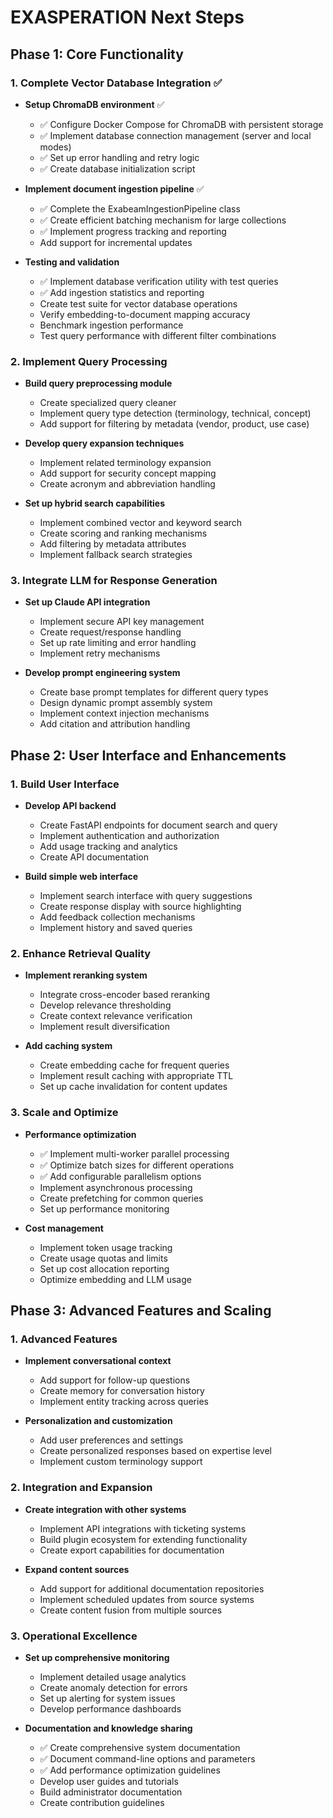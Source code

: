 # EXASPERATION Next Steps

## Phase 1: Core Functionality

### 1. Complete Vector Database Integration ✅
- **Setup ChromaDB environment** ✅
  - ✅ Configure Docker Compose for ChromaDB with persistent storage
  - ✅ Implement database connection management (server and local modes)
  - ✅ Set up error handling and retry logic
  - ✅ Create database initialization script

- **Implement document ingestion pipeline** ✅
  - ✅ Complete the ExabeamIngestionPipeline class
  - ✅ Create efficient batching mechanism for large collections
  - ✅ Implement progress tracking and reporting
  - Add support for incremental updates

- **Testing and validation**
  - ✅ Implement database verification utility with test queries
  - ✅ Add ingestion statistics and reporting 
  - Create test suite for vector database operations
  - Verify embedding-to-document mapping accuracy
  - Benchmark ingestion performance
  - Test query performance with different filter combinations

### 2. Implement Query Processing

- **Build query preprocessing module**
  - Create specialized query cleaner
  - Implement query type detection (terminology, technical, concept)
  - Add support for filtering by metadata (vendor, product, use case)

- **Develop query expansion techniques**
  - Implement related terminology expansion
  - Add support for security concept mapping
  - Create acronym and abbreviation handling

- **Set up hybrid search capabilities**
  - Implement combined vector and keyword search
  - Create scoring and ranking mechanisms
  - Add filtering by metadata attributes
  - Implement fallback search strategies

### 3. Integrate LLM for Response Generation

- **Set up Claude API integration**
  - Implement secure API key management
  - Create request/response handling
  - Set up rate limiting and error handling
  - Implement retry mechanisms

- **Develop prompt engineering system**
  - Create base prompt templates for different query types
  - Design dynamic prompt assembly system
  - Implement context injection mechanisms
  - Add citation and attribution handling

## Phase 2: User Interface and Enhancements

### 1. Build User Interface

- **Develop API backend**
  - Create FastAPI endpoints for document search and query
  - Implement authentication and authorization
  - Add usage tracking and analytics
  - Create API documentation

- **Build simple web interface**
  - Implement search interface with query suggestions
  - Create response display with source highlighting
  - Add feedback collection mechanisms
  - Implement history and saved queries

### 2. Enhance Retrieval Quality

- **Implement reranking system**
  - Integrate cross-encoder based reranking
  - Develop relevance thresholding
  - Create context relevance verification
  - Implement result diversification

- **Add caching system**
  - Create embedding cache for frequent queries
  - Implement result caching with appropriate TTL
  - Set up cache invalidation for content updates

### 3. Scale and Optimize

- **Performance optimization**
  - ✅ Implement multi-worker parallel processing
  - ✅ Optimize batch sizes for different operations
  - ✅ Add configurable parallelism options
  - Implement asynchronous processing
  - Create prefetching for common queries
  - Set up performance monitoring

- **Cost management**
  - Implement token usage tracking
  - Create usage quotas and limits
  - Set up cost allocation reporting
  - Optimize embedding and LLM usage

## Phase 3: Advanced Features and Scaling

### 1. Advanced Features

- **Implement conversational context**
  - Add support for follow-up questions
  - Create memory for conversation history
  - Implement entity tracking across queries

- **Personalization and customization**
  - Add user preferences and settings
  - Create personalized responses based on expertise level
  - Implement custom terminology support

### 2. Integration and Expansion

- **Create integration with other systems**
  - Implement API integrations with ticketing systems
  - Build plugin ecosystem for extending functionality
  - Create export capabilities for documentation

- **Expand content sources**
  - Add support for additional documentation repositories
  - Implement scheduled updates from source systems
  - Create content fusion from multiple sources

### 3. Operational Excellence

- **Set up comprehensive monitoring**
  - Implement detailed usage analytics
  - Create anomaly detection for errors
  - Set up alerting for system issues
  - Develop performance dashboards

- **Documentation and knowledge sharing**
  - ✅ Create comprehensive system documentation
  - ✅ Document command-line options and parameters
  - ✅ Add performance optimization guidelines
  - Develop user guides and tutorials
  - Build administrator documentation
  - Create contribution guidelines